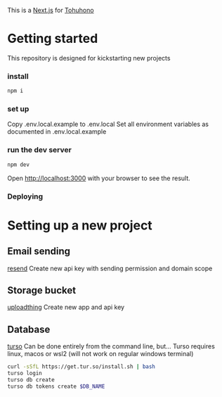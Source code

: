 This is a [Next.js](https://nextjs.org/) for [Tohuhono](https://tohuhono.com/)

# Getting started

This repository is designed for kickstarting new projects

### install

```bash
npm i
```

### set up

Copy .env.local.example to .env.local
Set all environment variables as documented in .env.local.example

### run the dev server

```bash
npm dev
```

Open [http://localhost:3000](http://localhost:3000) with your browser to see the result.

### Deploying

# Setting up a new project

## Email sending

[resend](https://resend.com/api-keys)
Create new api key with sending permission and domain scope

## Storage bucket

[uploadthing](https://uploadthing.com/)
Create new app and api key

## Database

[turso](https://docs.turso.tech/tutorials/get-started-turso-cli/)
Can be done entirely from the command line, but...
Turso requires linux, macos or wsl2 (will not work on regular windows terminal)

```bash
curl -sSfL https://get.tur.so/install.sh | bash
turso login
turso db create
turso db tokens create $DB_NAME
```
